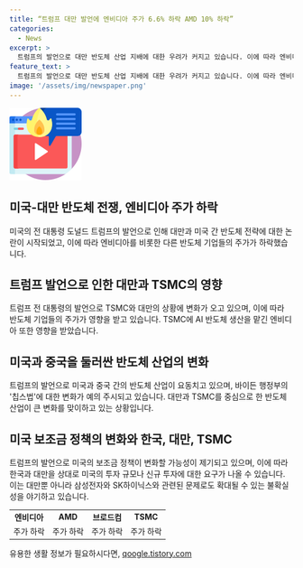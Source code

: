 ```yaml
---
title: “트럼프 대만 발언에 엔비디아 주가 6.6% 하락 AMD 10% 하락”
categories:
  - News
excerpt: >
  트럼프의 발언으로 대만 반도체 산업 지배에 대한 우려가 커지고 있습니다. 이에 따라 엔비디아, AMD, 브로드컴, 퀄컴 등의 주가 하락과 TSMC 주가의 하락이 발생하고 있습니다. 미국의 칩스법으로 인한 보조금 지원에 대한 논의와 불확실성이 높아지고 있으며, 이로 인해 미국 반도체 업체들과 한국, 대만 기업들 간의 관계도 변화될 가능성이 제기되고 있습니다.
feature_text: >
  트럼프의 발언으로 대만 반도체 산업 지배에 대한 우려가 커지고 있습니다. 이에 따라 엔비디아, AMD, 브로드컴, 퀄컴 등의 주가 하락과 TSMC 주가의 하락이 발생하고 있습니다. 미국의 칩스법으로 인한 보조금 지원에 대한 논의와 불확실성이 높아지고 있으며, 이로 인해 미국 반도체 업체들과 한국, 대만 기업들 간의 관계도 변화될 가능성이 제기되고 있습니다.
image: '/assets/img/newspaper.png'
---
```


<p><img src="/assets/img/news.png" alt="rentncar 속보" /></p>

<h2 data-ke-size="size26">미국-대만 반도체 전쟁, 엔비디아 주가 하락</h2>

<p data-ke-size="size16">미국의 전 대통령 도널드 트럼프의 발언으로 인해 대만과 미국 간 반도체 전략에 대한 논란이 시작되었고, 이에 따라 엔비디아를 비롯한 다른 반도체 기업들의 주가가 하락했습니다.</p>

<h2 data-ke-size="size26">트럼프 발언으로 인한 대만과 TSMC의 영향</h2>

<p data-ke-size="size16">트럼프 전 대통령의 발언으로 TSMC와 대만의 상황에 변화가 오고 있으며, 이에 따라 반도체 기업들의 주가가 영향을 받고 있습니다. TSMC에 AI 반도체 생산을 맡긴 엔비디아 또한 영향을 받았습니다.</p>

<h2 data-ke-size="size26">미국과 중국을 둘러싼 반도체 산업의 변화</h2>

<p data-ke-size="size16">트럼프의 발언으로 미국과 중국 간의 반도체 산업이 요동치고 있으며, 바이든 행정부의 '칩스법'에 대한 변화가 예의 주시되고 있습니다. 대만과 TSMC를 중심으로 한 반도체 산업이 큰 변화를 맞이하고 있는 상황입니다.</p>

<h2 data-ke-size="size26">미국 보조금 정책의 변화와 한국, 대만, TSMC</h2>

<p data-ke-size="size16">트럼프의 발언으로 미국의 보조금 정책이 변화할 가능성이 제기되고 있으며, 이에 따라 한국과 대만을 상대로 미국의 투자 규모나 신규 투자에 대한 요구가 나올 수 있습니다. 이는 대만뿐 아니라 삼성전자와 SK하이닉스와 관련된 문제로도 확대될 수 있는 불확실성을 야기하고 있습니다.</p>

<table>
    <tbody>
        <tr>
            <td style="text-align: center; height: 17px;"><b>엔비디아</b></td>
            <td style="text-align: center; height: 17px;"><b>AMD</b></td>
            <td style="text-align: center; height: 17px;"><b>브로드컴</b></td>
            <td style="text-align: center; height: 17px;"><b>TSMC</b></td>
        </tr>
        <tr>
            <td style="text-align: center; height: 17px;">주가 하락</td>
            <td style="text-align: center; height: 17px;">주가 하락</td>
            <td style="text-align: center; height: 17px;">주가 하락</td>
            <td style="text-align: center; height: 17px;">주가 하락</td>
        </tr>
    </tbody>
</table>
유용한 생활 정보가 필요하시다면, <a href="https://qoogle.tistory.com" rel="dofollow">qoogle.tistory.com</a>


